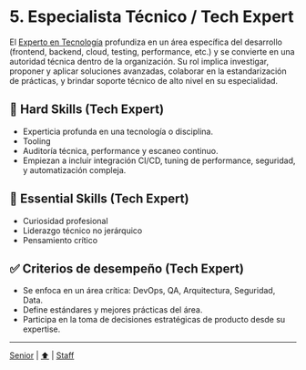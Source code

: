 # 5. Especialista Técnico / Tech Expert

El [Experto en Tecnología](./knowledge/tech/expert) profundiza en un área específica del desarrollo (frontend, backend, cloud, testing, performance, etc.) y se convierte en una autoridad técnica dentro de la organización. Su rol implica investigar, proponer y aplicar soluciones avanzadas, colaborar en la estandarización de prácticas, y brindar soporte técnico de alto nivel en su especialidad.

## 🔧 Hard Skills (Tech Expert)

- Experticia profunda en una tecnología o disciplina.
- Tooling
- Auditoría técnica, performance y escaneo continuo.
- Empiezan a incluir integración CI/CD, tuning de performance, seguridad, y automatización compleja.

## 🧠 Essential Skills (Tech Expert)

- Curiosidad profesional
- Liderazgo técnico no jerárquico
- Pensamiento crítico

## ✅ Criterios de desempeño (Tech Expert)

- Se enfoca en un área crítica: DevOps, QA, Arquitectura, Seguridad, Data.
- Define estándares y mejores prácticas del área.
- Participa en la toma de decisiones estratégicas de producto desde su expertise.

---

[Senior](./senior.md) | [⬆️](/knowledge.md#5-especialista-técnico--tech-expert) | [Staff](./staff.md)
